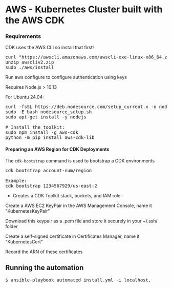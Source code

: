 # AWS - Kubernetes Cluster built with the AWS CDK

<h3>Requirements</h3>

CDK uses the AWS CLI so install that first!

<pre>
curl "https://awscli.amazonaws.com/awscli-exe-linux-x86_64.zip" -o "awscliv2.zip"
unzip awscliv2.zip
sudo ./aws/install
</pre>

Run aws configure to configure authentication using keys

Requires Node.js > 10.13

For Ubuntu 24.04:

<pre>
curl -fsSL https://deb.nodesource.com/setup_current.x -o nodesource_setup.sh
sudo -E bash nodesource_setup.sh
sudo apt-get install -y nodejs

# Install the toolkit:
sudo npm install -g aws-cdk
python -m pip install aws-cdk-lib
</pre>

<h4>Preparing an AWS Region for CDK Deployments</h4>

The `cdk-bootstrap` command is used to bootstrap a CDK environments

<pre>
cdk bootstrap account-num/region

Example:
cdk bootstrap 1234567929/us-east-2
</pre>

- Creates a CDK Toolkit stack, buckets, and IAM role

Create a AWS EC2 KeyPair in the AWS Management Console, name it "KubernetesKeyPair"

Download this keypair as a .pem file and store it securely in your ~/.ssh/ folder

Create a self-signed certificate in Certificates Manager, name it "KubernetesCert"

Record the ARN of these certificates

## Running the automation
<pre>$ ansible-playbook automated_install.yml -i localhost,</pre>

<!-- You will be prompted for a region.

The automation will create the resource group resources necessary in Azure to run a 4 node Kubernetes cluster with Dashboard hosting various services offered.

## Accessing the nodes:
Kubernetes nodes will have IP addresses in the range of 10.0.0.4 to 10.0.0.8

Review the output of the automation for the IP address of the nodes.  By default you can SSH to the Kubernetes control plane node using:
<pre>
ssh localhost -p 2224   # for control plane node IP = 10.0.0.4
ssh localhost -p 2225   # for control plane node IP = 10.0.0.5
ssh localhost -p 2226   # for control plane node IP = 10.0.0.6
ssh localhost -p 2227   # for control plane node IP = 10.0.0.7
</pre>

The Jumpbox can be accessed via the Azure Portal

Click on the test-bh Bastion Host

![](images/azurebh1.PNG)

Click on Connect

![](images/azurebh2.PNG)

Enter the IP address of the Windows 10 Jumpbox, enter the service account username and password, and click Connect

![](images/azurebh3.PNG) -->
